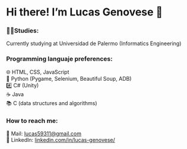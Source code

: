 # Hi there! I’m Lucas Genovese 👋

### 👨‍🎓Studies:  
Currently studying at Universidad de Palermo (Informatics Engineering)  
  
### Programming languaje preferences:  
🌐 HTML, CSS, JavaScript  
🐍 Python (Pygame, Selenium, Beautiful Soup, ADB)     
#️⃣ C# (Unity)  
☕ Java  
📚 C (data structures and algorithms)  
  
### How to reach me:  
📩 Mail: [lucas59311@gmail.com](mailto:lucas59311@gmail.com)  
💼 LinkedIn: [linkedin.com/in/lucas-genovese/](https://www.linkedin.com/in/lucas-genovese/)
